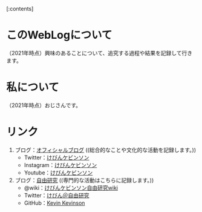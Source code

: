 [:contents]

# このWebLogについて  
（2021年時点）興味のあることについて、追究する過程や結果を記録して行きます。  
  
# 私について  
（2021年時点）おじさんです。  
  
# リンク  
1. ブログ：[オフィシャルブログ](https://kevinson.hateblo.jp/) ((総合的なことや文化的な活動を記録します。))  
    - Twitter：[けびんケビンソン](https://twitter.com/kevinsonzz)  
    - Instagram：[けびんケビンソン](https://www.instagram.com/kevinsonzz/)  
    - Youtube：[けびんケビンソン](https://www.youtube.com/channel/UCulJwWYkpxZBRrWByW93c-g)  
1. ブログ：[自由研究](https://kevinson2.hateblo.jp/) ((専門的な活動はこちらに記録します。))  
    - @wiki：[けびんケビンソン自由研究wiki](https://w.atwiki.jp/kevinson/)
    - Twitter：[けびん＠自由研究](https://twitter.com/kevinsonzzz)  
    - GitHub：[Kevin Kevinson](https://github.com/kevinsonz)